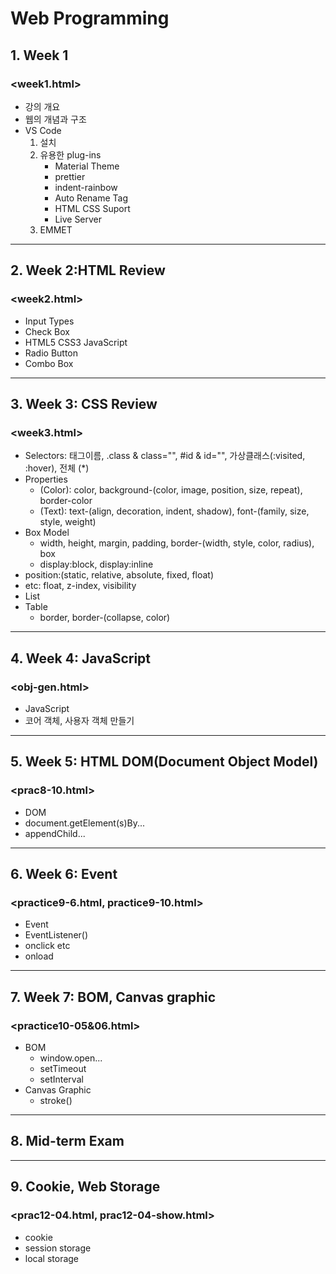 # Web Programming

## 1. Week 1
   ### <week1.html>
   - 강의 개요
   - 웹의 개념과 구조
   - VS Code
       1. 설치
       2. 유용한 plug-ins
          - Material Theme
          - prettier
          - indent-rainbow
          - Auto Rename Tag
          - HTML CSS Suport
          - Live Server
        3. EMMET
---
## 2. Week 2:HTML Review 
   ### <week2.html>
   - Input Types
   - Check Box
   - HTML5 CSS3 JavaScript
   - Radio Button
   - Combo Box
---
## 3. Week 3: CSS Review 
   ### <week3.html>
   - Selectors: 태그이름, .class & class="", #id & id="", 가상클래스(:visited, :hover), 전체 (*)
   - Properties
      - (Color): color, background-(color, image, position, size, repeat), border-color
      - (Text): text-(align, decoration, indent, shadow), font-(family, size, style, weight)
   - Box Model
      - width, height, margin, padding, border-(width, style, color, radius), box
      - display:block, display:inline
   - position:(static, relative, absolute, fixed, float)
   - etc: float, z-index, visibility
   - List
   - Table
      - border, border-(collapse, color)
---
## 4. Week 4: JavaScript 
   ### <obj-gen.html>
   - JavaScript
   - 코어 객체, 사용자 객체 만들기
---
## 5. Week 5: HTML DOM(Document Object Model) 
   ### <prac8-10.html>
   - DOM
   - document.getElement(s)By...
   - appendChild...
---
## 6. Week 6: Event 
   ### <practice9-6.html, practice9-10.html>
   - Event
   - EventListener()
   - onclick etc
   - onload
---
## 7. Week 7: BOM, Canvas graphic 
   ### <practice10-05&06.html>
   - BOM
      - window.open...
      - setTimeout
      - setInterval
   - Canvas Graphic
      - stroke()
---
## 8. Mid-term Exam
---
## 9. Cookie, Web Storage 
   ### <prac12-04.html, prac12-04-show.html>
   - cookie
   - session storage
   - local storage
